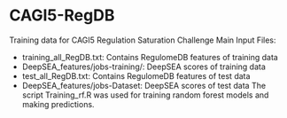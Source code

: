 # CAGI5-RegDB
Training data for CAGI5 Regulation Saturation Challenge
Main Input Files:
 - training_all_RegDB.txt: Contains RegulomeDB features of training data
 - DeepSEA_features/jobs-training/: DeepSEA scores of training data
 - test_all_RegDB.txt: Contains RegulomeDB features of test data
 - DeepSEA_features/jobs-Dataset: DeepSEA scores of test data
The script Training_rf.R was used for training random forest models and making predictions.
